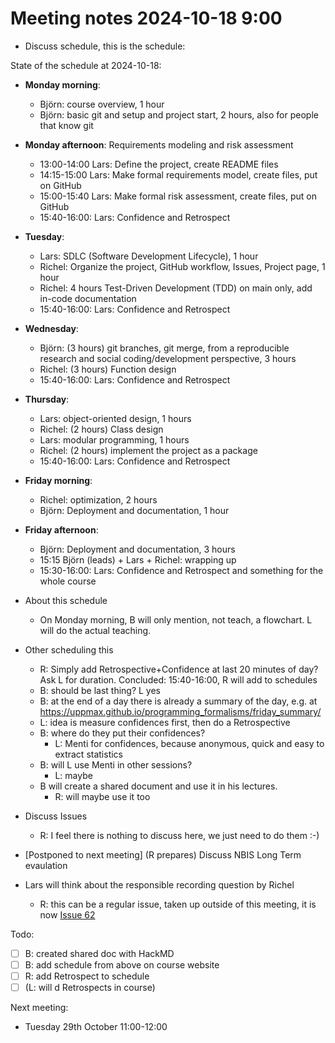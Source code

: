 # Meeting notes 2024-10-18 9:00

- Discuss schedule, this is the schedule:

State of the schedule at 2024-10-18:

- **Monday morning**: 
  - Björn: course overview, 1 hour
  - Björn: basic git and setup and project start, 2 hours, also for people that know git
- **Monday afternoon**: Requirements modeling and risk assessment
  - 13:00-14:00 Lars: Define the project, create README files
  - 14:15-15:00 Lars: Make formal requirements model, create files, put on GitHub
  - 15:00-15:40 Lars: Make formal risk assessment, create files, put on GitHub
  - 15:40-16:00: Lars: Confidence and Retrospect
- **Tuesday**: 
  - Lars: SDLC (Software Development Lifecycle), 1 hour
  - Richel: Organize the project, GitHub workflow, Issues, Project page, 1 hour
  - Richel: 4 hours Test-Driven Development (TDD) on main only,
    add in-code documentation
  - 15:40-16:00: Lars: Confidence and Retrospect
- **Wednesday**: 
  - Björn: (3 hours) git branches, git merge, from a reproducible research and social coding/development perspective, 3 hours
  - Richel: (3 hours) Function design
  - 15:40-16:00: Lars: Confidence and Retrospect
- **Thursday**: 
  - Lars: object-oriented design, 1 hours
  - Richel: (2 hours) Class design
  - Lars: modular programming, 1 hours
  - Richel: (2 hours) implement the project as a package
  - 15:40-16:00: Lars: Confidence and Retrospect
- **Friday morning**: 
  - Richel: optimization, 2 hours
  - Björn: Deployment and documentation, 1 hour
- **Friday afternoon**: 
  - Björn: Deployment and documentation, 3 hours
  - 15:15 Björn (leads) + Lars + Richel: wrapping up
  - 15:30-16:00: Lars: Confidence and Retrospect and something for the whole course

- About this schedule
  - On Monday morning, B will only mention, not teach, a flowchart.
    L will do the actual teaching.

- Other scheduling this
  - R: Simply add Retrospective+Confidence at last 20 minutes of day?
    Ask L for duration.
    Concluded: 15:40-16:00, R will add to schedules
  - B: should be last thing? L yes
  - B: at the end of a day there is already a summary of the day, e.g. at
    https://uppmax.github.io/programming_formalisms/friday_summary/
  - L: idea is measure confidences first, then do a Retrospective
  - B: where do they put their confidences?
    - L: Menti for confidences, because anonymous, quick and easy to
      extract statistics
  - B: will L use Menti in other sessions?
    - L: maybe
  - B will create a shared document and use it in his lectures.
    - R: will maybe use it too
- Discuss Issues
  - R: I feel there is nothing to discuss here, we just need to do them :-)
- [Postponed to next meeting] (R prepares) Discuss NBIS Long Term evaulation
- Lars will think about the responsible recording question by Richel
  - R: this can be a regular issue, taken up outside of this meeting,
    it is now [Issue 62](https://github.com/UPPMAX/programming_formalisms/issues/62)

Todo:

- [ ] B: created shared doc with HackMD
- [ ] B: add schedule from above on course website
- [ ] R: add Retrospect to schedule
- [ ] (L: will d Retrospects in course)

Next meeting:

- Tuesday 29th October 11:00-12:00


